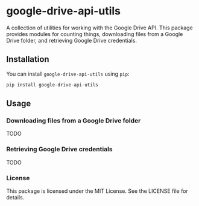# google-drive-api-utils

A collection of utilities for working with the Google Drive API. This package provides modules for counting things, downloading files from a Google Drive folder, and retrieving Google Drive credentials.

## Installation

You can install `google-drive-api-utils` using `pip`:

```python
pip install google-drive-api-utils
```

## Usage

### Downloading files from a Google Drive folder
TODO

### Retrieving Google Drive credentials
TODO

### License
This package is licensed under the MIT License. See the LICENSE file for details.
